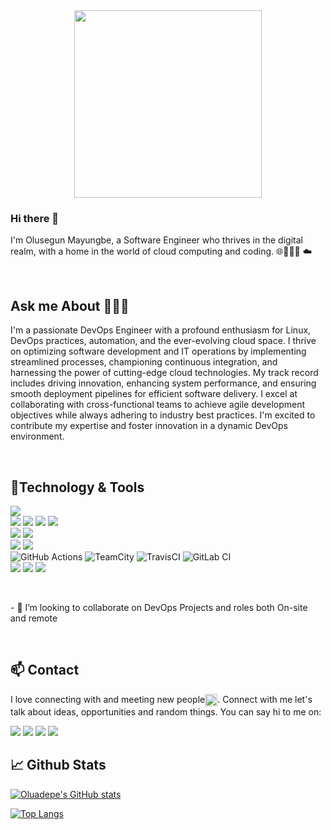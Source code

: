 <div id="header" align="center">
  <img src="https://media.giphy.com/media/RbDKaczqWovIugyJmW/giphy.gif" width="300"/>
</div>

### Hi there 👋
<p>
<article class="markdown-body entry-content container-lg f5" itemprop="text"> I'm Olusegun Mayungbe, a Software Engineer who thrives in the digital realm, with a home in the world of cloud computing and coding. 🌐👨🏿‍💻 ☁️
</p>

<br>

## Ask me About 🙋🏾‍♂️ 
I'm a passionate DevOps Engineer with a profound enthusiasm for Linux, DevOps practices, automation, and the ever-evolving cloud space. I thrive on optimizing software development and IT operations by implementing streamlined processes, championing continuous integration, and harnessing the power of cutting-edge cloud technologies. My track record includes driving innovation, enhancing system performance, and ensuring smooth deployment pipelines for efficient software delivery. I excel at collaborating with cross-functional teams to achieve agile development objectives while always adhering to industry best practices. I'm excited to contribute my expertise and foster innovation in a dynamic DevOps environment.

<br>

## 🔧Technology & Tools

![](https://img.shields.io/badge/Editor-VS_Code-informational?style=flat&logo=visual-studio-code&logoColor=white&color=6aa6f8)
<br>
![](https://img.shields.io/badge/Code-HTML-informational?style=flat&logo=html5&logoColor=white&color=cc338b)
![](https://img.shields.io/badge/Code-CSS-informational?style=flat&logo=css3&logoColor=white&color=6aa6f8)
![](https://img.shields.io/badge/Code-JavaScript-informational?style=flat&logo=javascript&logoColor=white&color=cc338b)
![](https://img.shields.io/badge/python-3670A0?style=for-the-badge&logo=python&logoColor=ffdd54)
<br>
![](https://img.shields.io/badge/Library-React-informational?style=flat&logo=react&logoColor=white&color=6aa6f8)
![](https://img.shields.io/badge/Library-Ethers%20JS-informational?style=flat&logo=ethereum&logoColor=white&color=cc338b)
<br>
![](https://img.shields.io/badge/Framework-TailwindCSS-informational?style=flat&logo=tailwindCSS&logoColor=white&color=cc338b)
![](https://img.shields.io/badge/Framework-Bootstrap5-informational?style=flat&logo=bootstrap&logoColor=white&color=6aa6f8)
<br>
![GitHub Actions](https://img.shields.io/badge/github%20actions-%232671E5.svg?style=for-the-badge&logo=githubactions&logoColor=white)
![TeamCity](https://img.shields.io/badge/teamcity-000000.svg?style=for-the-badge&logo=teamcity&logoColor=white)
![TravisCI](https://img.shields.io/badge/travis%20ci-%232B2F33.svg?style=for-the-badge&logo=travis&logoColor=white)
![GitLab CI](https://img.shields.io/badge/gitlab%20ci-%23181717.svg?style=for-the-badge&logo=gitlab&logoColor=white)
<br>
![](https://img.shields.io/badge/Tools-Github-informational?style=flat&logo=github&logoColor=white&color=6aa6f8)
![](https://img.shields.io/badge/Tools-Git-informational?style=flat&logo=git&logoColor=white&color=cc338b)
![](https://img.shields.io/badge/Tools-NPM-informational?style=flat&logo=npm&logoColor=white&color=6aa6f8)

<br>

<p>
- 👯 I’m looking to collaborate on DevOps Projects and roles both On-site and remote
<p>
</br>

## 📫 Contact

I love connecting with and meeting new people<img src="assets/blob-sunglasses.gif" alt="" style="width: 20px; height: 20px; vertical-align: middle;">. Connect with me let's talk about ideas, opportunities and random things. You can say hi to me on:

<a href="https://www.linkedin.com/in/molusegun"><img src="https://img.shields.io/badge/Olusegun Mayungbe-informational?style=flat&logo=linkedin&logoColor=white&color=cc338b"></a>
<a href="https://github.com/oluadepe"><img src="https://badgen.net/badge/icon/github?icon=github&label"></a>
<a href="https://twitter.com/mayour26"><img src="https://img.shields.io/badge/@mayour26-informational?style=flat&logo=twitter&logoColor=white&color=cc338b"></a>
<a href="mailto:oluwaseun001@gmail.com"><img src="https://img.shields.io/badge/oluwaseun001@gmail.com-informational?style=flat&logo=gmail&logoColor=white&color=6aa6f8"></a>

## 📈 Github Stats

[![Oluadepe's GitHub stats](https://github-readme-stats.vercel.app/api?username=oluadepe)](https://github.com/oluadepe/github-readme-stats)

[![Top Langs](https://github-readme-stats.vercel.app/api/top-langs/?username=oluadepe&layout=compact&hide=c&langs_count=6)](https://github.com/oluadepe/github-readme-stats)



<!--
**Oluadepe/Oluadepe** is a ✨ _special_ ✨ repository because its `README.md` (this file) appears on your GitHub profile.


Here are some ideas to get you started:

- 🔭 I’m currently working on ...
- 🌱 I’m currently learning ...
- 👯 I’m looking to collaborate on ...
- 🤔 I’m looking for help with ...
- 💬 Ask me about ...
- 📫 How to reach me: ...
- 😄 Pronouns: ...
- ⚡ Fun fact: ...
-->